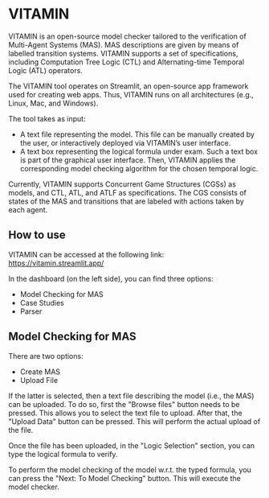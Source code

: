 # VITAMIN

VITAMIN is an open-source model checker tailored to the verification of Multi-Agent Systems (MAS). MAS descriptions are given by means of labelled transition systems.
VITAMIN supports a set of specifications, including Computation Tree Logic (CTL) and Alternating-time Temporal Logic (ATL) operators. 

The VITAMIN tool operates on Streamlit, an open-source app framework used for creating web apps. Thus, VITAMIN runs on all architectures (e.g., Linux, Mac, and Windows). 

The tool takes as input:
- A text file representing the model. This file can be manually created by the user, or interactively deployed via VITAMIN’s user interface.
- A text box representing the logical formula under exam. Such a text box is part of the graphical user interface.
Then, VITAMIN applies the corresponding model checking algorithm for the chosen temporal logic. 

Currently, VITAMIN supports Concurrent Game Structures (CGSs) as models, and CTL, ATL, and ATLF as specifications. 
The CGS consists of states of the MAS and transitions that are labeled with actions taken by each agent. 

## How to use

VITAMIN can be accessed at the following link: https://vitamin.streamlit.app/

In the dashboard (on the left side), you can find three options:
- Model Checking for MAS
- Case Studies
- Parser

## Model Checking for MAS

There are two options:
- Create MAS
- Upload File

If the latter is selected, then a text file describing the model (i.e., the MAS) can be uploaded. 
To do so, first the "Browse files" button needs to be pressed. This allows you to select the text file to upload. After that, the "Upload Data" button can be pressed. This will perform the actual upload of the file.

Once the file has been uploaded, in the "Logic Selection" section, you can type the logical formula to verify.

To perform the model checking of the model w.r.t. the typed formula, you can press the "Next: To Model Checking" button. This will execute the model checker.
